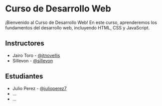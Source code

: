 # Curso de Desarrollo Web

¡Bienvenido al Curso de Desarrollo Web! En este curso, aprenderemos los fundamentos del desarrollo web, incluyendo HTML, CSS y JavaScript.

## Instructores

- Jairo Toro - [@jtnovellis](https://github.com/jtnovellis)
- Sillevon - [@sillevon](https://github.com/sillevon)

## Estudiantes

<!-- Nombre de ejemplo: Utiliza el mismo formato -->

- Julio Perez - [@julioperez7](https://github.com/julioperez7)
- ...
- ...
